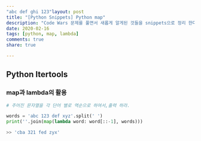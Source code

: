 ```yaml
---
"abc def ghi 123"layout: post
title: "[Python Snippets] Python map"
description: "Code Wars 문제를 풀면서 새롭게 알게된 것들을 snippets으로 정리 한다."
date: 2020-02-16
tags: [python, map, lambda]
comments: true
share: true

---
```




## Python Itertools

### map과 lambda의 활용

```python
# 주어진 문자열을 각 단어 별로 역순으로 하여서,출력 하라.

words = 'abc 123 def xyz'.split(' ')
print(''.join(map(lambda word: word[::-1], words)))

>> 'cba 321 fed zyx'
```



